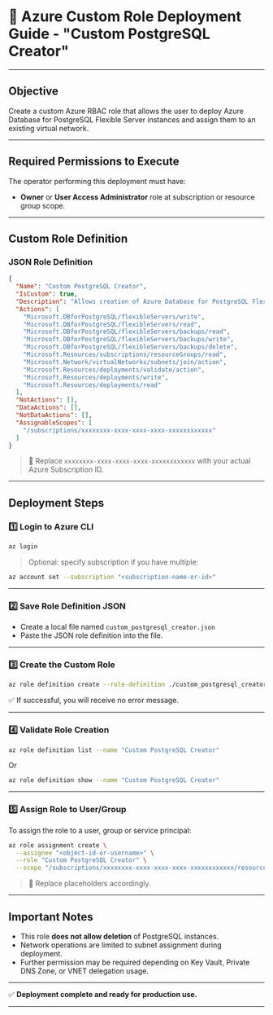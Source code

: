 # 📄 Azure Custom Role Deployment Guide - "Custom PostgreSQL Creator"

---

## Objective

Create a custom Azure RBAC role that allows the user to deploy Azure Database for PostgreSQL Flexible Server instances and assign them to an existing virtual network.

---

## Required Permissions to Execute

The operator performing this deployment must have:

* **Owner** or **User Access Administrator** role at subscription or resource group scope.

---

## Custom Role Definition

### JSON Role Definition

```json
{
  "Name": "Custom PostgreSQL Creator",
  "IsCustom": true,
  "Description": "Allows creation of Azure Database for PostgreSQL Flexible Server instances and assign them to a Virtual Network subnet.",
  "Actions": [
    "Microsoft.DBforPostgreSQL/flexibleServers/write",
    "Microsoft.DBforPostgreSQL/flexibleServers/read",
    "Microsoft.DBforPostgreSQL/flexibleServers/backups/read",
    "Microsoft.DBforPostgreSQL/flexibleServers/backups/write",
    "Microsoft.DBforPostgreSQL/flexibleServers/backups/delete",
    "Microsoft.Resources/subscriptions/resourceGroups/read",
    "Microsoft.Network/virtualNetworks/subnets/join/action",
    "Microsoft.Resources/deployments/validate/action",
    "Microsoft.Resources/deployments/write",
    "Microsoft.Resources/deployments/read"
  ],
  "NotActions": [],
  "DataActions": [],
  "NotDataActions": [],
  "AssignableScopes": [
    "/subscriptions/xxxxxxxx-xxxx-xxxx-xxxx-xxxxxxxxxxxx"
  ]
}
```

> 🔧 Replace `xxxxxxxx-xxxx-xxxx-xxxx-xxxxxxxxxxxx` with your actual Azure Subscription ID.

---

## Deployment Steps

### 1️⃣ Login to Azure CLI

```bash
az login
```

> Optional: specify subscription if you have multiple:

```bash
az account set --subscription "<subscription-name-or-id>"
```

---

### 2️⃣ Save Role Definition JSON

* Create a local file named `custom_postgresql_creator.json`
* Paste the JSON role definition into the file.

---

### 3️⃣ Create the Custom Role

```bash
az role definition create --role-definition ./custom_postgresql_creator.json
```

✅ If successful, you will receive no error message.

---

### 4️⃣ Validate Role Creation

```bash
az role definition list --name "Custom PostgreSQL Creator"
```

Or

```bash
az role definition show --name "Custom PostgreSQL Creator"
```

---

### 5️⃣ Assign Role to User/Group

To assign the role to a user, group or service principal:

```bash
az role assignment create \
  --assignee "<object-id-or-username>" \
  --role "Custom PostgreSQL Creator" \
  --scope "/subscriptions/xxxxxxxx-xxxx-xxxx-xxxx-xxxxxxxxxxxx/resourceGroups/<resource-group-name>"
```

> 🔧 Replace placeholders accordingly.

---

## Important Notes

* This role **does not allow deletion** of PostgreSQL instances.
* Network operations are limited to subnet assignment during deployment.
* Further permission may be required depending on Key Vault, Private DNS Zone, or VNET delegation usage.

---

✅ **Deployment complete and ready for production use.**

---
